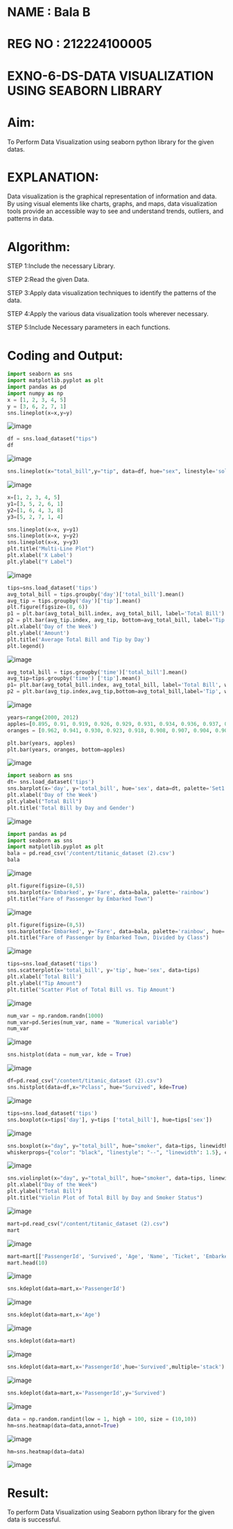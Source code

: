 # NAME : Bala B 
# REG NO : 212224100005
# EXNO-6-DS-DATA VISUALIZATION USING SEABORN LIBRARY

# Aim:
  To Perform Data Visualization using seaborn python library for the given datas.

# EXPLANATION:
Data visualization is the graphical representation of information and data. By using visual elements like charts, graphs, and maps, data visualization tools provide an accessible way to see and understand trends, outliers, and patterns in data.

# Algorithm:
STEP 1:Include the necessary Library.

STEP 2:Read the given Data.

STEP 3:Apply data visualization techniques to identify the patterns of the data.

STEP 4:Apply the various data visualization tools wherever necessary.

STEP 5:Include Necessary parameters in each functions.

# Coding and Output:
~~~python
import seaborn as sns
import matplotlib.pyplot as plt
import pandas as pd
import numpy as np
x = [1, 2, 3, 4, 5]
y = [3, 6, 2, 7, 1]
sns.lineplot(x=x,y=y)
~~~
![image](https://github.com/user-attachments/assets/6a8b982b-37bc-47a1-98fe-f26571604350)
~~~python
df = sns.load_dataset("tips")
df
~~~
![image](https://github.com/user-attachments/assets/5c9ac016-30ab-423a-82be-f85705a82683)
~~~python
sns.lineplot(x="total_bill",y="tip", data=df, hue="sex", linestyle='solid', legend="auto")
~~~
![image](https://github.com/user-attachments/assets/173c8a99-a241-412e-98d0-31eed6395dc2)
~~~python
x=[1, 2, 3, 4, 5]
y1=[3, 5, 2, 6, 1]
y2=[1, 6, 4, 3, 8]
y3=[5, 2, 7, 1, 4]

sns.lineplot(x=x, y=y1)
sns.lineplot(x=x, y=y2)
sns.lineplot(x=x, y=y3)
plt.title("Multi-Line Plot")
plt.xlabel('X Label')
plt.ylabel("Y Label")
~~~
![image](https://github.com/user-attachments/assets/7bb2038b-19f0-4044-b857-3322dfd21bcc)
~~~python
tips=sns.load_dataset('tips')
avg_total_bill = tips.groupby('day')['total_bill'].mean()
avg_tip = tips.groupby('day')['tip'].mean()
plt.figure(figsize=(8, 6))
p1 = plt.bar(avg_total_bill.index, avg_total_bill, label='Total Bill')
p2 = plt.bar(avg_tip.index, avg_tip, bottom=avg_total_bill, label='Tip')
plt.xlabel('Day of the Week')
plt.ylabel('Amount')
plt.title('Average Total Bill and Tip by Day')
plt.legend()
~~~
![image](https://github.com/user-attachments/assets/7ee75be1-03d6-4bec-bf79-812850594509)
~~~python
avg_total_bill = tips.groupby('time')['total_bill'].mean()
avg_tip=tips.groupby('time') ['tip'].mean()
p1= plt.bar(avg_total_bill.index, avg_total_bill, label='Total Bill', width=0.4)
p2 = plt.bar(avg_tip.index,avg_tip,bottom=avg_total_bill,label='Tip', width=0.4)
~~~
![image](https://github.com/user-attachments/assets/da03a5ed-1475-4a7d-8a56-daf135ce4024)
~~~python
years=range(2000, 2012)
apples=[0.895, 0.91, 0.919, 0.926, 0.929, 0.931, 0.934, 0.936, 0.937, 0.9375, 0.9372, 0.939]
oranges = [0.962, 0.941, 0.930, 0.923, 0.918, 0.908, 0.907, 0.904, 0.901, 0.898, 0.9, 0.896, ]

plt.bar(years, apples)
plt.bar(years, oranges, bottom=apples)
~~~
![image](https://github.com/user-attachments/assets/f28fc8c4-423a-4d6f-9e3c-0bc4bb09a589)
~~~python
import seaborn as sns
dt= sns.load_dataset('tips')
sns.barplot(x='day', y='total_bill', hue='sex', data=dt, palette='Set1')
plt.xlabel('Day of the Week')
plt.ylabel("Total Bill")
plt.title('Total Bill by Day and Gender')
~~~
![image](https://github.com/user-attachments/assets/3e538484-cd55-47b9-8b87-e0b485dfcf3d)
~~~python
import pandas as pd
import seaborn as sns
import matplotlib.pyplot as plt
bala = pd.read_csv('/content/titanic_dataset (2).csv')
bala
~~~
![image](https://github.com/user-attachments/assets/8ddd0d20-e3fc-48ee-bee5-fb72268d5155)
~~~python
plt.figure(figsize=(8,5))
sns.barplot(x='Embarked', y='Fare', data=bala, palette='rainbow')
plt.title("Fare of Passenger by Embarked Town")
~~~
![image](https://github.com/user-attachments/assets/3027b309-6771-4e0f-938d-52bcbe59a1af)
~~~python
plt.figure(figsize=(8,5))
sns.barplot(x='Embarked', y='Fare', data=bala, palette='rainbow', hue='Pclass')
plt.title("Fare of Passenger by Embarked Town, Divided by Class")
~~~
![image](https://github.com/user-attachments/assets/7d6b1e28-c532-44fe-a3ab-af703b3f6989)
~~~python
tips=sns.load_dataset('tips')
sns.scatterplot(x='total_bill', y='tip', hue='sex', data=tips)
plt.xlabel('Total Bill')
plt.ylabel("Tip Amount")
plt.title('Scatter Plot of Total Bill vs. Tip Amount')
~~~
![image](https://github.com/user-attachments/assets/86640486-0c4b-44c5-ad0f-f493c549f7c0)
~~~python
num_var = np.random.randn(1000)
num_var=pd.Series(num_var, name = "Numerical variable")
num_var
~~~
![image](https://github.com/user-attachments/assets/35e268fa-705f-4464-b404-591708caeb0b)
~~~python
sns.histplot(data = num_var, kde = True)
~~~
![image](https://github.com/user-attachments/assets/002a4b25-2fb1-4431-8462-f2b5eb7d31e7)
~~~python
df=pd.read_csv("/content/titanic_dataset (2).csv")
sns.histplot(data=df,x="Pclass", hue="Survived", kde=True)
~~~
![image](https://github.com/user-attachments/assets/34650281-2bbc-48ca-aad7-9900f54f2ec1)
~~~python
tips=sns.load_dataset('tips')
sns.boxplot(x=tips['day'], y=tips ['total_bill'], hue=tips['sex'])
~~~
![image](https://github.com/user-attachments/assets/c477d173-7aeb-4341-a4eb-beb3e75fcb3b)
~~~python
sns.boxplot(x="day", y="total_bill", hue="smoker", data=tips, linewidth=2, width=0.6, boxprops={"facecolor": "lightblue", "edgecolor": "darkblue"},
whiskerprops={"color": "black", "linestyle": "--", "linewidth": 1.5}, capprops={"color": "black", "linestyle": "--", "linewidth": 1.5})
~~~
![image](https://github.com/user-attachments/assets/fdeca82a-d659-4238-9c64-8a73e8047d30)
~~~python
sns.violinplot(x="day", y="total_bill", hue="smoker", data=tips, linewidth=2, width=0.6, palette="Set3", inner="quartile")
plt.xlabel("Day of the Week")
plt.ylabel("Total Bill")
plt.title("Violin Plot of Total Bill by Day and Smoker Status")
~~~
![image](https://github.com/user-attachments/assets/c202c97b-34ef-4123-a515-9ca0ea331844)
~~~python
mart=pd.read_csv("/content/titanic_dataset (2).csv")
mart
~~~
![image](https://github.com/user-attachments/assets/5a78393f-4bbe-4ea7-a1e6-f82004f391f7)
~~~python
mart=mart[['PassengerId', 'Survived', 'Age', 'Name', 'Ticket', 'Embarked']]
mart.head(10)
~~~
![image](https://github.com/user-attachments/assets/4b585435-2163-4b9e-9c8d-35e0adf055e0)
~~~python
sns.kdeplot(data=mart,x='PassengerId')
~~~
![image](https://github.com/user-attachments/assets/59d8c75d-1e91-45cc-b82c-e8250aa2d204)
~~~python
sns.kdeplot(data=mart,x='Age')
~~~
![image](https://github.com/user-attachments/assets/385f8cd0-a693-44f5-8850-7577c359e603)
~~~python
sns.kdeplot(data=mart)
~~~
![image](https://github.com/user-attachments/assets/b60b7348-1824-456f-8237-1a7cf8976e3c)
~~~python
sns.kdeplot(data=mart,x='PassengerId',hue='Survived',multiple='stack')
~~~
![image](https://github.com/user-attachments/assets/41197af5-3d52-4ae7-90dc-a4c1db9d7c0a)
~~~python
sns.kdeplot(data=mart,x='PassengerId',y='Survived')
~~~
![image](https://github.com/user-attachments/assets/98e70c54-cfcf-4e1b-925f-c398c09929c5)
~~~python
data = np.random.randint(low = 1, high = 100, size = (10,10))
hm=sns.heatmap(data=data,annot=True)
~~~
![image](https://github.com/user-attachments/assets/23f2a0f8-bfef-4adf-ab21-0af0ff8c4210)
~~~python
hm=sns.heatmap(data=data)
~~~
![image](https://github.com/user-attachments/assets/0243f3dd-2d2d-46a8-86c2-591648893cb1)

# Result:
 To perform Data Visualization using Seaborn python library for the given data is successful.
